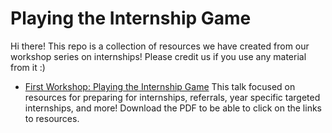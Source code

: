 # Playing the Internship Game

Hi there! This repo is a collection of resources we have created from our workshop series on internships! 
Please credit us if you use any material from it :)

- [First Workshop: Playing the Internship Game](https://github.com/QueensWIC/playing-the-internship-game/blob/master/Playing%20the%20Internship%20Game.pdf)
This talk focused on resources for preparing for internships, referrals, year specific targeted internships, and more! Download the PDF to be able to click on the links to resources.


